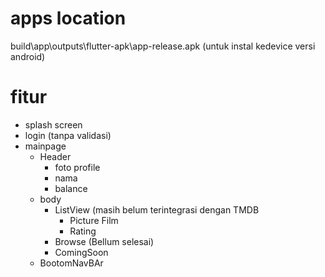 # apps location
  build\app\outputs\flutter-apk\app-release.apk
  (untuk instal kedevice versi android)

# fitur
  - splash screen
  - login (tanpa validasi)
  - mainpage
    - Header
      - foto profile
      - nama
      - balance
    - body
      - ListView (masih belum terintegrasi dengan TMDB
        - Picture Film
        - Rating
      - Browse (Bellum selesai)
      - ComingSoon
    - BootomNavBAr
